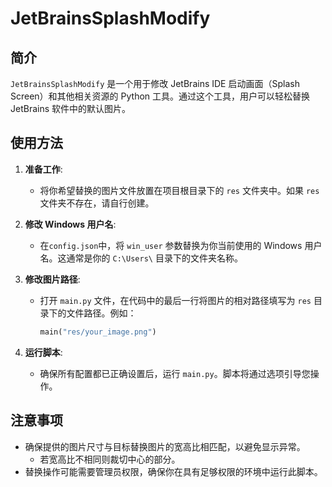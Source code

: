 # JetBrainsSplashModify

## 简介

`JetBrainsSplashModify` 是一个用于修改 JetBrains IDE 启动画面（Splash Screen）和其他相关资源的 Python 工具。通过这个工具，用户可以轻松替换 JetBrains 软件中的默认图片。

## 使用方法

1. **准备工作**:
   - 将你希望替换的图片文件放置在项目根目录下的 `res` 文件夹中。如果 `res` 文件夹不存在，请自行创建。

2. **修改 Windows 用户名**:
   - 在`config.json`中，将 `win_user` 参数替换为你当前使用的 Windows 用户名。这通常是你的 `C:\Users\` 目录下的文件夹名称。

3. **修改图片路径**:
   - 打开 `main.py` 文件，在代码中的最后一行将图片的相对路径填写为 `res` 目录下的文件路径。例如：
     ```python
     main("res/your_image.png")
     ```

4. **运行脚本**:
   - 确保所有配置都已正确设置后，运行 `main.py`。脚本将通过选项引导您操作。

## 注意事项

- 确保提供的图片尺寸与目标替换图片的宽高比相匹配，以避免显示异常。
  - 若宽高比不相同则裁切中心的部分。
- 替换操作可能需要管理员权限，确保你在具有足够权限的环境中运行此脚本。
